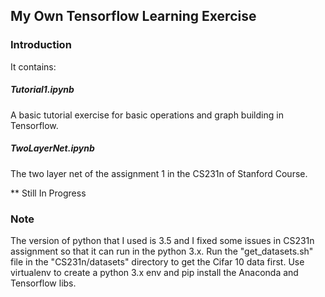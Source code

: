 ## My Own Tensorflow Learning Exercise

### Introduction

It contains:
##### Tutorial1.ipynb
A basic tutorial exercise for basic operations and graph building in Tensorflow.
 
##### TwoLayerNet.ipynb
The two layer net of the assignment 1 in the CS231n of Stanford Course.

** Still In Progress

### Note
The version of python that I used is 3.5 and I fixed some issues in CS231n assignment so that it can run in the python 3.x.
Run the "get_datasets.sh" file in the "CS231n/datasets" directory to get the Cifar 10 data first.
Use virtualenv to create a python 3.x env and pip install the Anaconda and Tensorflow libs.